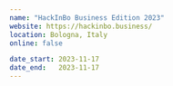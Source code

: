 ```yaml
---
name: "HackInBo Business Edition 2023"
website: https://hackinbo.business/
location: Bologna, Italy
online: false

date_start: 2023-11-17
date_end:   2023-11-17
---
```

